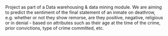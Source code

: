 Project as part of a Data warehousing & data mining module.
We are aiming to predict the sentiment of the final statement of an inmate on deathrow, e.g. whether or not they show remorse, are they positive, negative, religious or in denial - based on attributes such as their age at the time of the crime, prior convictions, type of crime committed, etc.
